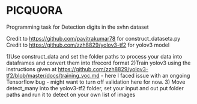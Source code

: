 # PICQUORA
Programming task for Detection digits in the svhn dataset

Credit to https://github.com/pavitrakumar78 for construct_dataseta.py
Credit to https://github.com/zzh8829/yolov3-tf2 for yolov3 model

1)Use construct_data and set the folder paths to process your data into dataframes and convert them into tfrecord format
2)Train yolov3 using the instructions given at https://github.com/zzh8829/yolov3-tf2/blob/master/docs/training_voc.md - here I faced issue with an ongoing Tensorflow bug - might want to turn off validation here for now. 
3) Move detect_many into the yolov3-tf2 folder, set your input and out put folder paths and run it to detect  on your own list of images
